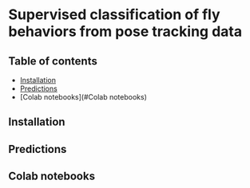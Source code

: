 # Supervised classification of fly behaviors from pose tracking data

## Table of contents
* [Installation](#Installation)
* [Predictions](#Predictions)
* [Colab notebooks](#Colab notebooks)

## Installation

## Predictions


## Colab notebooks
